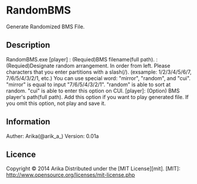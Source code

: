 RandomBMS
======================
Generate Randomized BMS File.

Description
------
RandomBMS.exe <filename> <arr> [player]
	<filename>:	(Requied)BMS filename(full path).
	<arr>:		(Requied)Designate random arrangement. In order from left.
				Please characters that you enter partitions with a slash(/).
				(exsample: 1/2/3/4/5/6/7, 7/6/5/4/3/2/1, etc.)
				You can use special word: "mirror", "random", and "cui".
				"mirror" is equal to input "7/6/5/4/3/2/1".
				"random" is able to sort at random.
				"cui" is able to enter this option on CUI.
	[player]:	(Option) BMS player's path(full path).
				Add this option if you want to play generated file.
				If you omit this option, not play and save it.

Information
------
Auther: Arika(@arik_a_)
Version: 0.01a

Licence
------
Copyright &copy; 2014 Arika
Distributed under the [MIT License][mit].
[MIT]: http://www.opensource.org/licenses/mit-license.php